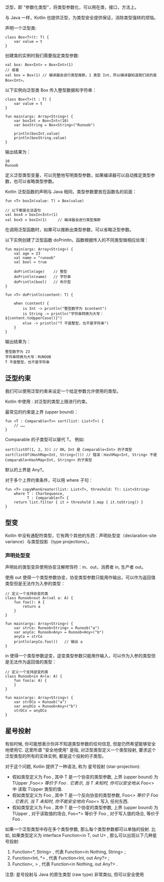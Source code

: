 
泛型，即 "参数化类型"，将类型参数化，可以用在类，接口，方法上。

与 Java 一样，Kotlin 也提供泛型，为类型安全提供保证，消除类型强转的烦恼。

声明一个泛型类:

```
class Box<T>(t: T) {
    var value = t
}

```

创建类的实例时我们需要指定类型参数:

```
val box: Box<Int> = Box<Int>(1)
// 或者
val box = Box(1) // 编译器会进行类型推断，1 类型 Int，所以编译器知道我们说的是 Box<Int>。

```

以下实例向泛型类 Box 传入整型数据和字符串：

```
class Box<T>(t : T) {
    var value = t
}

fun main(args: Array<String>) {
    var boxInt = Box<Int>(10)
    var boxString = Box<String>("Runoob")

    println(boxInt.value)
    println(boxString.value)
}

```

输出结果为：

```
10
Runoob

```

定义泛型类型变量，可以完整地写明类型参数，如果编译器可以自动推定类型参数，也可以省略类型参数。

Kotlin 泛型函数的声明与 Java 相同，类型参数要放在函数名的前面：

```
fun <T> boxIn(value: T) = Box(value)

// 以下都是合法语句
val box4 = boxIn<Int>(1)
val box5 = boxIn(1)     // 编译器会进行类型推断

```

在调用泛型函数时，如果可以推断出类型参数，可以省略泛型参数。

以下实例创建了泛型函数 doPrintln，函数根据传入的不同类型做相应处理：

```
fun main(args: Array<String>) {
    val age = 23
    val name = "runoob"
    val bool = true

    doPrintln(age)    // 整型
    doPrintln(name)   // 字符串
    doPrintln(bool)   // 布尔型
}

fun <T> doPrintln(content: T) {

    when (content) {
        is Int -> println("整型数字为 $content")
        is String -> println("字符串转换为大写：${content.toUpperCase()}")
        else -> println("T 不是整型，也不是字符串")
    }
}

```

输出结果为：

```
整型数字为 23
字符串转换为大写：RUNOOB
T 不是整型，也不是字符串

```

泛型约束
----

我们可以使用泛型约束来设定一个给定参数允许使用的类型。

Kotlin 中使用 : 对泛型的类型上限进行约束。

最常见的约束是上界 (upper bound)：

```
fun <T : Comparable<T>> sort(list: List<T>) {
    // ……
}

```

Comparable 的子类型可以替代 T。 例如:

```
sort(listOf(1, 2, 3)) // OK。Int 是 Comparable<Int> 的子类型
sort(listOf(HashMap<Int, String>())) // 错误：HashMap<Int, String> 不是 Comparable<HashMap<Int, String>> 的子类型

```

默认的上界是 Any?。

对于多个上界约束条件，可以用 where 子句：

```
fun <T> copyWhenGreater(list: List<T>, threshold: T): List<String>
    where T : CharSequence,
          T : Comparable<T> {
    return list.filter { it > threshold }.map { it.toString() }
}

```

型变
--

Kotlin 中没有通配符类型，它有两个其他的东西：声明处型变（declaration-site variance）与类型投影（type projections）。

### 声明处型变

声明处的类型变异使用协变注解修饰符：in、out，消费者 in, 生产者 out。

使用 out 使得一个类型参数协变，协变类型参数只能用作输出，可以作为返回值类型但是无法作为入参的类型：

```
// 定义一个支持协变的类
class Runoob<out A>(val a: A) {
    fun foo(): A {
        return a
    }
}

fun main(args: Array<String>) {
    var strCo: Runoob<String> = Runoob("a")
    var anyCo: Runoob<Any> = Runoob<Any>("b")
    anyCo = strCo
    println(anyCo.foo())   // 输出 a
}

```

in 使得一个类型参数逆变，逆变类型参数只能用作输入，可以作为入参的类型但是无法作为返回值的类型：

```
// 定义一个支持逆变的类
class Runoob<in A>(a: A) {
    fun foo(a: A) {
    }
}

fun main(args: Array<String>) {
    var strDCo = Runoob("a")
    var anyDCo = Runoob<Any>("b")
    strDCo = anyDCo
}

```

星号投射
----

有些时候, 你可能想表示你并不知道类型参数的任何信息, 但是仍然希望能够安全地使用它. 这里所谓 "安全地使用" 是指, 对泛型类型定义一个类型投射, 要求这个泛型类型的所有的实体实例, 都是这个投射的子类型。

对于这个问题, Kotlin 提供了一种语法, 称为 星号投射 (star-projection):

*   假如类型定义为 Foo<out T> , 其中 T 是一个协变的类型参数, 上界 (upper bound) 为 TUpper ,Foo<_> 等价于 Foo<out TUpper> . 它表示, 当 T 未知时, 你可以安全地从 Foo<_> 中 读取 TUpper 类型的值.
*   假如类型定义为 Foo<in T> , 其中 T 是一个反向协变的类型参数, Foo<_> 等价于 Foo<inNothing> . 它表示, 当 T 未知时, 你不能安全地向 Foo<_> 写入 任何东西.
*   假如类型定义为 Foo<T> , 其中 T 是一个协变的类型参数, 上界 (upper bound) 为 TUpper , 对于读取值的场合, Foo<*> 等价于 Foo<out TUpper> , 对于写入值的场合, 等价于 Foo<in Nothing> .

如果一个泛型类型中存在多个类型参数, 那么每个类型参数都可以单独的投射. 比如, 如果类型定义为 interface Function<in T, out U> , 那么可以出现以下几种星号投射:

1.  Function<*, String> , 代表 Function<in Nothing, String> ;
2.  Function<Int, *> , 代表 Function<Int, out Any?> ;
3.  Function<_,_ > , 代表 Function<in Nothing, out Any?> .

注意: 星号投射与 Java 的原生类型 (raw type) 非常类似, 但可以安全使用
